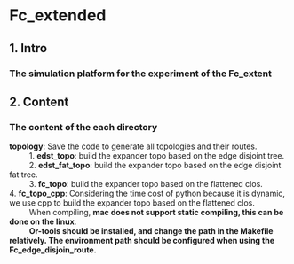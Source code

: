 # Fc_extended
## 1. Intro
### **The simulation platform for the experiment of the Fc_extent**    

## 2. Content  
### **The content of the each directory**  
**topology**: Save the code to generate all topologies and their routes.  
$\qquad$ 1. **edst_topo**: build the expander topo based on the edge disjoint tree.  
$\qquad$ 2. **edst_fat_topo**: build the expander topo based on the edge disjoint fat tree.  
$\qquad$ 3. **fc_topo**: build the expander topo based on the flattened clos.
$\qquad$ 4. **fc_topo_cpp**: Considering the time cost of python because it is dynamic, we use cpp to build the expander topo based on the flattened clos.  
$\qquad$ When compiling, **mac does not support static compiling, this can be done on the linux**.  
$\qquad$ **Or-tools should be installed, and change the path in the Makefile relatively. The environment path should be configured when using the Fc_edge_disjoin_route.**





